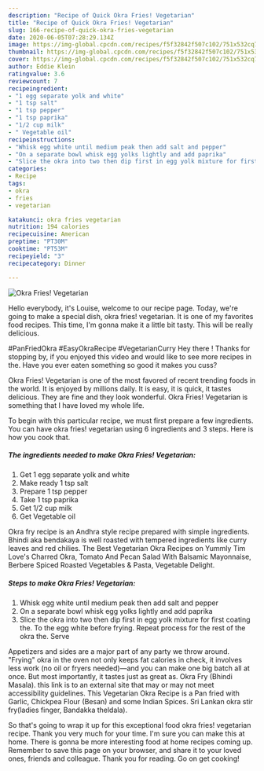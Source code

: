 ```yaml
---
description: "Recipe of Quick Okra Fries! Vegetarian"
title: "Recipe of Quick Okra Fries! Vegetarian"
slug: 166-recipe-of-quick-okra-fries-vegetarian
date: 2020-06-05T07:28:29.134Z
image: https://img-global.cpcdn.com/recipes/f5f32842f507c102/751x532cq70/okra-fries-vegetarian-recipe-main-photo.jpg
thumbnail: https://img-global.cpcdn.com/recipes/f5f32842f507c102/751x532cq70/okra-fries-vegetarian-recipe-main-photo.jpg
cover: https://img-global.cpcdn.com/recipes/f5f32842f507c102/751x532cq70/okra-fries-vegetarian-recipe-main-photo.jpg
author: Eddie Klein
ratingvalue: 3.6
reviewcount: 7
recipeingredient:
- "1 egg separate yolk and white"
- "1 tsp salt"
- "1 tsp pepper"
- "1 tsp paprika"
- "1/2 cup milk"
- " Vegetable oil"
recipeinstructions:
- "Whisk egg white until medium peak then add salt and pepper"
- "On a separate bowl whisk egg yolks lightly and add paprika"
- "Slice the okra into two then dip first in egg yolk mixture for first coating the. To the egg white before frying. Repeat process for the rest of the okra the. Serve"
categories:
- Recipe
tags:
- okra
- fries
- vegetarian

katakunci: okra fries vegetarian 
nutrition: 194 calories
recipecuisine: American
preptime: "PT30M"
cooktime: "PT53M"
recipeyield: "3"
recipecategory: Dinner

---
```



![Okra Fries! Vegetarian](https://img-global.cpcdn.com/recipes/f5f32842f507c102/751x532cq70/okra-fries-vegetarian-recipe-main-photo.jpg)

Hello everybody, it's Louise, welcome to our recipe page. Today, we're going to make a special dish, okra fries! vegetarian. It is one of my favorites food recipes. This time, I'm gonna make it a little bit tasty. This will be really delicious.

#PanFriedOkra #EasyOkraRecipe #VegetarianCurry Hey there ! Thanks for stopping by, if you enjoyed this video and would like to see more recipes in the. Have you ever eaten something so good it makes you cuss?

Okra Fries! Vegetarian is one of the most favored of recent trending foods in the world. It is enjoyed by millions daily. It is easy, it is quick, it tastes delicious. They are fine and they look wonderful. Okra Fries! Vegetarian is something that I have loved my whole life.


To begin with this particular recipe, we must first prepare a few ingredients. You can have okra fries! vegetarian using 6 ingredients and 3 steps. Here is how you cook that.

<!--inarticleads1-->

##### The ingredients needed to make Okra Fries! Vegetarian:

1. Get 1 egg separate yolk and white
1. Make ready 1 tsp salt
1. Prepare 1 tsp pepper
1. Take 1 tsp paprika
1. Get 1/2 cup milk
1. Get  Vegetable oil


Okra fry recipe is an Andhra style recipe prepared with simple ingredients. Bhindi aka bendakaya is well roasted with tempered ingredients like curry leaves and red chilies. The Best Vegetarian Okra Recipes on Yummly Tim Love&#39;s Charred Okra, Tomato And Pecan Salad With Balsamic Mayonnaise, Berbere Spiced Roasted Vegetables &amp; Pasta, Vegetable Delight. 

<!--inarticleads2-->

##### Steps to make Okra Fries! Vegetarian:

1. Whisk egg white until medium peak then add salt and pepper
1. On a separate bowl whisk egg yolks lightly and add paprika
1. Slice the okra into two then dip first in egg yolk mixture for first coating the. To the egg white before frying. Repeat process for the rest of the okra the. Serve


Appetizers and sides are a major part of any party we throw around. &#34;Frying&#34; okra in the oven not only keeps fat calories in check, it involves less work (no oil or fryers needed)—and you can make one big batch all at once. But most importantly, it tastes just as great as. Okra Fry (Bhindi Masala). this link is to an external site that may or may not meet accessibility guidelines. This Vegetarian Okra Recipe is a Pan fried with Garlic, Chickpea Flour (Besan) and some Indian Spices. Sri Lankan okra stir fry(ladies finger, Bandakka theldala). 

So that's going to wrap it up for this exceptional food okra fries! vegetarian recipe. Thank you very much for your time. I'm sure you can make this at home. There is gonna be more interesting food at home recipes coming up. Remember to save this page on your browser, and share it to your loved ones, friends and colleague. Thank you for reading. Go on get cooking!
